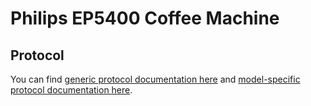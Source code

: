 # Philips EP5400 Coffee Machine

## Protocol
You can find [generic protocol documentation here](../Common/protocol.md) and [model-specific protocol documentation here](./protocol.md).
